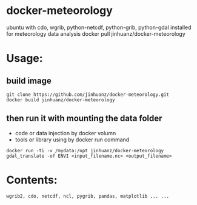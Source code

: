 # docker-meteorology
ubuntu with cdo, wgrib, python-netcdf, python-grib, python-gdal installed for meteorology data analysis
    docker pull jinhuanz/docker-meteorology

# Usage:

## build image

```:bash
git clone https://github.com/jinhuanz/docker-meteorology.git
docker build jinhuanz/docker-meteorology
```

## then run it with mounting the data folder
* code or data injection by docker volumn
* tools or library using by docker run command

```:bash
docker run -ti -v /mydata:/opt jinhuanz/docker-meteorology gdal_translate -of ENVI <input_filename.nc> <output_filename>
```

# Contents:
    wgrib2, cdo, netcdf, ncl, pygrib, pandas, matplotlib ... ...
